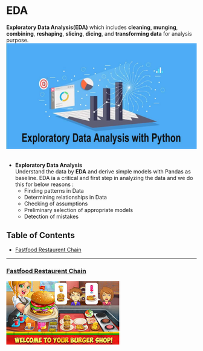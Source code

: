 # EDA

__Exploratory Data Analysis(EDA)__ which includes __cleaning__, __munging__, __combining__, __reshaping__, __slicing__, __dicing__, and __transforming data__ for analysis purpose.
![images.jpg](images/eda.jpg)<br><br>
* __Exploratory Data Analysis__ <br/>
Understand the data by __EDA__ and derive simple models with Pandas as baseline.
EDA ia a critical and first step in analyzing the data and we do this for below reasons :
    - Finding patterns in Data
    - Determining relationships in Data
    - Checking of assumptions
    - Preliminary selection of appropriate models
    - Detection of mistakes 

## Table of Contents
- [Fastfood Restaurent Chain](#section1)<br>
___
<a id=section1></a>
### [Fastfood Restaurent Chain](./FASTFOOD_REST)
![images.jpg](images/fastf.jpg)<br><br>
